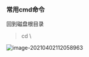 ### 常用cmd命令

回到磁盘根目录

> cd \

![image-20210402112058963](https://cdn.jsdelivr.net/gh/chanwanxiang/imageHosting/img/image-20210402112058963.png)
